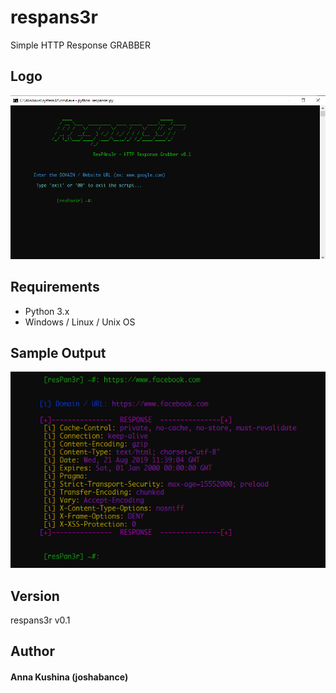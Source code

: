 # respans3r
Simple HTTP Response GRABBER

## Logo
![respans3r Logo](/logo.png)

## Requirements
* Python 3.x
* Windows / Linux / Unix OS

## Sample Output
![respans3r Sample Output](/test.png)

## Version
respans3r v0.1

## Author
#### Anna Kushina (joshabance)
